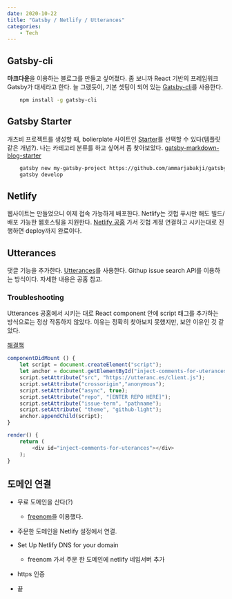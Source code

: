 ```yaml
---
date: 2020-10-22
title: "Gatsby / Netlify / Utterances"
categories: 
    - Tech
---
```


## Gatsby-cli

**마크다운**을 이용하는 블로그를 만들고 싶어졌다.
좀 보니까 React 기반의 프레임워크 Gatsby가 대세라고 한다.
늘 그랬듯이, 기본 셋팅이 되어 있는 [Gatsby-cli](https://www.gatsbyjs.com/docs/gatsby-cli/)를 사용한다.

```zsh
    npm install -g gatsby-cli
```
## Gatsby Starter

개츠비 프로젝트를 생성할 때, bolierplate 사이트인 [Starter](https://www.gatsbyjs.com/docs/starters/)를 선택할 수 있다(템플릿 같은 개념?).
나는 카테고리 분류를 하고 싶어서 좀 찾아보았다. [gatsby-markdown-blog-starter](https://www.gatsbyjs.com/starters/ammarjabakji/gatsby-markdown-blog-starter)

```zsh
    gatsby new my-gatsby-project https://github.com/ammarjabakji/gatsby-markdown-blog-starter
    gatsby develop
```

## Netlify

웹사이트는 만들었으니 이제 접속 가능하게 배포한다.
Netlify는 깃헙 푸시만 해도 빌드/배포 가능한 웹호스팅을 지원한다.
[Netlify 공홈](https://www.netlify.com) 가서 깃헙 계정 연결하고 시키는대로 진행하면 deploy까지 완료이다.

## Utterances

댓글 기능을 추가한다.
[Utterances](https://utteranc.es)를 사용한다.
Githup issue search API를 이용하는 방식이다. 자세한 내용은 공홈 참고.

### Troubleshooting

Utterances 공홈에서 시키는 대로 React component 안에 script 태그를 추가하는 방식으로는 정상 작동하지 않았다.
이유는 정확히 찾아보지 못했지만, 보안 이유인 것 같았다.


[해결책](https://github.com/utterance/utterances/issues/161)
```js
componentDidMount () {
    let script = document.createElement("script");
    let anchor = document.getElementById("inject-comments-for-uterances");
    script.setAttribute("src", "https://utteranc.es/client.js");
    script.setAttribute("crossorigin","anonymous");
    script.setAttribute("async", true);
    script.setAttribute("repo", "[ENTER REPO HERE]");
    script.setAttribute("issue-term", "pathname");
    script.setAttribute( "theme", "github-light");
    anchor.appendChild(script);
}

render() {
    return (
        <div id="inject-comments-for-uterances"></div>
    );
}
```

## 도메인 연결

- 무료 도메인을 산다(?)
    - [freenom](https://my.freenom.com/domains.php)을 이용했다.

- 주문한 도메인을 Netlify 설정에서 연결.

- Set Up Netlify DNS for your domain
    - freenom 가서 주문 한 도메인에 netlify 네임서버 추가

- https 인증

- 끝



